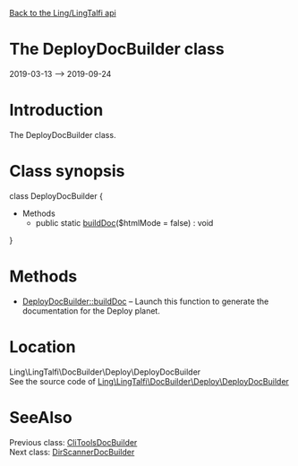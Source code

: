 [Back to the Ling/LingTalfi api](https://github.com/lingtalfi/LingTalfi/blob/master/doc/api/Ling/LingTalfi.md)



The DeployDocBuilder class
================
2019-03-13 --> 2019-09-24






Introduction
============

The DeployDocBuilder class.



Class synopsis
==============


class <span class="pl-k">DeployDocBuilder</span>  {

- Methods
    - public static [buildDoc](https://github.com/lingtalfi/LingTalfi/blob/master/doc/api/Ling/LingTalfi/DocBuilder/Deploy/DeployDocBuilder/buildDoc.md)($htmlMode = false) : void

}






Methods
==============

- [DeployDocBuilder::buildDoc](https://github.com/lingtalfi/LingTalfi/blob/master/doc/api/Ling/LingTalfi/DocBuilder/Deploy/DeployDocBuilder/buildDoc.md) &ndash; Launch this function to generate the documentation for the Deploy planet.





Location
=============
Ling\LingTalfi\DocBuilder\Deploy\DeployDocBuilder<br>
See the source code of [Ling\LingTalfi\DocBuilder\Deploy\DeployDocBuilder](https://github.com/lingtalfi/LingTalfi/blob/master/DocBuilder/Deploy/DeployDocBuilder.php)



SeeAlso
==============
Previous class: [CliToolsDocBuilder](https://github.com/lingtalfi/LingTalfi/blob/master/doc/api/Ling/LingTalfi/DocBuilder/CliTools/CliToolsDocBuilder.md)<br>Next class: [DirScannerDocBuilder](https://github.com/lingtalfi/LingTalfi/blob/master/doc/api/Ling/LingTalfi/DocBuilder/DirScanner/DirScannerDocBuilder.md)<br>
